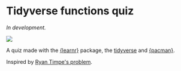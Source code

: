 # Tidyverse functions quiz

_In development._

![]("https://raw.githubusercontent.com/matt-dray/tidyverse-quiz/master/images/tidyverse_quiz.gif")

A quiz made with the [{learnr}](https://rstudio.github.io/learnr/) package, the [tidyverse](https://www.tidyverse.org/) and [{pacman}](https://cran.r-project.org/web/packages/pacman/vignettes/Introduction_to_pacman.html).

Inspired by [Ryan Timpe's problem](https://twitter.com/ryantimpe/status/1102666979909996545).
